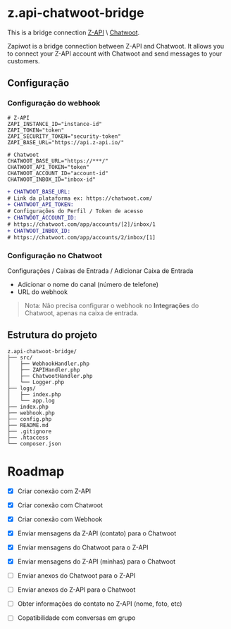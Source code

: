 # z.api-chatwoot-bridge

This is a bridge connection [Z-API](https://www.z-api.io/) \ [Chatwoot](https://github.com/chatwoot/chatwoot).

Zapiwot is a bridge connection between Z-API and Chatwoot. It allows you to connect your Z-API account with Chatwoot and send messages to your customers.

## Configuração

### Configuração do webhook

```
# Z-API
ZAPI_INSTANCE_ID="instance-id"
ZAPI_TOKEN="token"
ZAPI_SECURITY_TOKEN="security-token"
ZAPI_BASE_URL="https://api.z-api.io/"

# Chatwoot
CHATWOOT_BASE_URL="https://***/"
CHATWOOT_API_TOKEN="token"
CHATWOOT_ACCOUNT_ID="account-id"
CHATWOOT_INBOX_ID="inbox-id"
```

```diff
+ CHATWOOT_BASE_URL:
# Link da plataforma ex: https://chatwoot.com/
+ CHATWOOT_API_TOKEN:
# Configurações do Perfil / Token de acesso
+ CHATWOOT_ACCOUNT_ID:
# https://chatwoot.com/app/accounts/[2]/inbox/1
+ CHATWOOT_INBOX_ID:
# https://chatwoot.com/app/accounts/2/inbox/[1]
```

### Configuração no Chatwoot

Configurações / Caixas de Entrada / Adicionar Caixa de Entrada
 - Adicionar o nome do canal (número de telefone)
 - URL do webhook

> Nota: Não precisa configurar o webhook no **Integrações** do Chatwoot, apenas na caixa de entrada.

## Estrutura do projeto

```
z.api-chatwoot-bridge/
├── src/
│   ├── WebhookHandler.php
│   ├── ZAPIHandler.php
│   ├── ChatwootHandler.php
│   └── Logger.php
├── logs/
│   ├── index.php
│   └── app.log
├── index.php
├── webhook.php
├── config.php
├── README.md
├── .gitignore
├── .htaccess
└── composer.json
```

# Roadmap

- [x] Criar conexão com Z-API
- [x] Criar conexão com Chatwoot
- [x] Criar conexão com Webhook
- [x] Enviar mensagens da Z-API (contato) para o Chatwoot
- [x] Enviar mensagens do Chatwoot para o Z-API
- [x] Enviar mensagens do Z-API (minhas) para o Chatwoot

- [ ] Enviar anexos do Chatwoot para o Z-API
- [ ] Enviar anexos do Z-API para o Chatwoot

- [ ] Obter informações do contato no Z-API (nome, foto, etc)

- [ ] Copatibilidade com conversas em grupo
